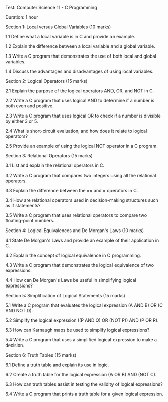 Test: Computer Science 11 - C Programming

Duration: 1 hour

Section 1: Local versus Global Variables (10 marks)

1.1 Define what a local variable is in C and provide an example.

1.2 Explain the difference between a local variable and a global variable.

1.3 Write a C program that demonstrates the use of both local and global variables.

1.4 Discuss the advantages and disadvantages of using local variables.

Section 2: Logical Operators (15 marks)

2.1 Explain the purpose of the logical operators AND, OR, and NOT in C.

2.2 Write a C program that uses logical AND to determine if a number is both even and positive.

2.3 Write a C program that uses logical OR to check if a number is divisible by either 3 or 5.

2.4 What is short-circuit evaluation, and how does it relate to logical operators?

2.5 Provide an example of using the logical NOT operator in a C program.

Section 3: Relational Operators (15 marks)

3.1 List and explain the relational operators in C.

3.2 Write a C program that compares two integers using all the relational operators.

3.3 Explain the difference between the == and = operators in C.

3.4 How are relational operators used in decision-making structures such as if statements?

3.5 Write a C program that uses relational operators to compare two floating-point numbers.

Section 4: Logical Equivalences and De Morgan's Laws (10 marks)

4.1 State De Morgan's Laws and provide an example of their application in C.

4.2 Explain the concept of logical equivalence in C programming.

4.3 Write a C program that demonstrates the logical equivalence of two expressions.

4.4 How can De Morgan's Laws be useful in simplifying logical expressions?

Section 5: Simplification of Logical Statements (15 marks)

5.1 Write a C program that evaluates the logical expression (A AND B) OR (C AND NOT D).

5.2 Simplify the logical expression ((P AND Q) OR (NOT P)) AND (P OR R).

5.3 How can Karnaugh maps be used to simplify logical expressions?

5.4 Write a C program that uses a simplified logical expression to make a decision.

Section 6: Truth Tables (15 marks)

6.1 Define a truth table and explain its use in logic.

6.2 Create a truth table for the logical expression (A OR B) AND (NOT C).

6.3 How can truth tables assist in testing the validity of logical expressions?

6.4 Write a C program that prints a truth table for a given logical expression.

